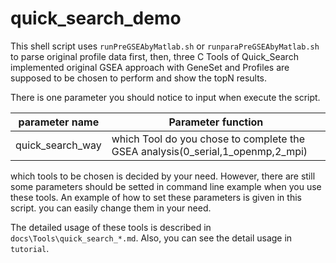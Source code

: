 <a name="quick_search_demo.doc"></a>
# quick_search_demo #

This shell script uses `runPreGSEAbyMatlab.sh` or `runparaPreGSEAbyMatlab.sh` to parse original profile 
data first, then, three C Tools of Quick_Search implemented original GSEA approach 
with GeneSet and Profiles are supposed to be chosen to perform and show the topN results. 

There is one parameter you should notice to input when execute the script.

| parameter name | Parameter function |
| -------------- | ------------------ |
| quick_search_way | which Tool do you chose to complete the GSEA analysis(0_serial,1_openmp,2_mpi) |

which tools to be chosen is decided by your need. However, there are still some parameters should be setted 
in command line example when you use these tools. An example of how to set these parameters is given in this script. 
you can easily change them in your need. 

The detailed usage of these tools is described in `docs\Tools\quick_search_*.md`.
Also, you can see the detail usage in `tutorial`.
